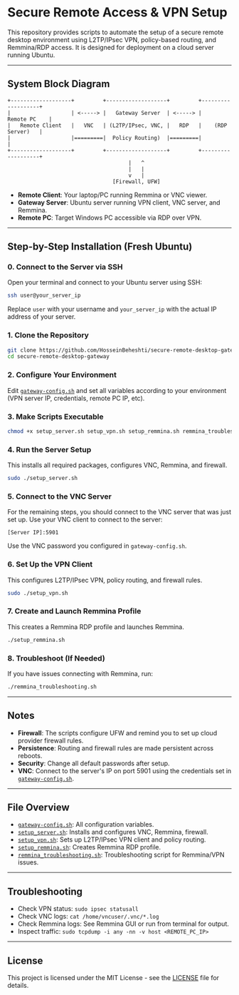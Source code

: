 # Secure Remote Access & VPN Setup

This repository provides scripts to automate the setup of a secure remote desktop environment using L2TP/IPsec VPN, policy-based routing, and Remmina/RDP access. It is designed for deployment on a cloud server running Ubuntu.

---

## System Block Diagram

```
+-------------------+         +-------------------+         +-------------------+
|                   | <-----> |   Gateway Server  | <-----> |      Remote PC    |
|   Remote Client   |   VNC   | (L2TP/IPsec, VNC, |   RDP   |    (RDP Server)   |
|                   |=========|  Policy Routing)  |=========|                   |
+-------------------+         +-------------------+         +-------------------+
                                      |   ^
                                      |   |
                                      v   |
                                 [Firewall, UFW]
```

- **Remote Client**: Your laptop/PC running Remmina or VNC viewer.
- **Gateway Server**: Ubuntu server running VPN client, VNC server, and Remmina.
- **Remote PC**: Target Windows PC accessible via RDP over VPN.

---

## Step-by-Step Installation (Fresh Ubuntu)

### 0. Connect to the Server via SSH

Open your terminal and connect to your Ubuntu server using SSH:

```sh
ssh user@your_server_ip
```

Replace `user` with your username and `your_server_ip` with the actual IP address of your server.

### 1. Clone the Repository

```sh
git clone https://github.com/HosseinBeheshti/secure-remote-desktop-gateway.git
cd secure-remote-desktop-gateway
```

### 2. Configure Your Environment

Edit [`gateway-config.sh`](gateway-config.sh) and set all variables according to your environment (VPN server IP, credentials, remote PC IP, etc).

### 3. Make Scripts Executable

```sh
chmod +x setup_server.sh setup_vpn.sh setup_remmina.sh remmina_troubleshooting.sh
```

### 4. Run the Server Setup

This installs all required packages, configures VNC, Remmina, and firewall.

```sh
sudo ./setup_server.sh
```

### 5. Connect to the VNC Server

For the remaining steps, you should connect to the VNC server that was just set up. Use your VNC client to connect to the server:

```
[Server IP]:5901
```

Use the VNC password you configured in `gateway-config.sh`.

### 6. Set Up the VPN Client

This configures L2TP/IPsec VPN, policy routing, and firewall rules.

```sh
sudo ./setup_vpn.sh
```

### 7. Create and Launch Remmina Profile

This creates a Remmina RDP profile and launches Remmina.

```sh
./setup_remmina.sh
```

### 8. Troubleshoot (If Needed)

If you have issues connecting with Remmina, run:

```sh
./remmina_troubleshooting.sh
```

---

## Notes

- **Firewall**: The scripts configure UFW and remind you to set up cloud provider firewall rules.
- **Persistence**: Routing and firewall rules are made persistent across reboots.
- **Security**: Change all default passwords after setup.
- **VNC**: Connect to the server's IP on port 5901 using the credentials set in [`gateway-config.sh`](gateway-config.sh).

---

## File Overview

- [`gateway-config.sh`](gateway-config.sh): All configuration variables.
- [`setup_server.sh`](setup_server.sh): Installs and configures VNC, Remmina, firewall.
- [`setup_vpn.sh`](setup_vpn.sh): Sets up L2TP/IPsec VPN client and policy routing.
- [`setup_remmina.sh`](setup_remmina.sh): Creates Remmina RDP profile.
- [`remmina_troubleshooting.sh`](remmina_troubleshooting.sh): Troubleshooting script for Remmina/VPN issues.

---

## Troubleshooting

- Check VPN status: `sudo ipsec statusall`
- Check VNC logs: `cat /home/vncuser/.vnc/*.log`
- Check Remmina logs: See Remmina GUI or run from terminal for output.
- Inspect traffic: `sudo tcpdump -i any -nn -v host <REMOTE_PC_IP>`

---

## License

This project is licensed under the MIT License - see the [LICENSE](LICENSE) file for details.